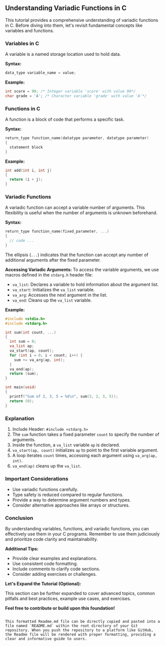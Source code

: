 ## Understanding Variadic Functions in C

This tutorial provides a comprehensive understanding of variadic functions in C. Before diving into them, let's revisit fundamental concepts like variables and functions.

### Variables in C
A variable is a named storage location used to hold data.

**Syntax:**
```c
data_type variable_name = value;
```

**Example:**
```c
int score = 90; /* Integer variable 'score' with value 90*/
char grade = 'A'; /* Character variable 'grade' with value 'A'*/
```

### Functions in C
A function is a block of code that performs a specific task.

**Syntax:**
```c
return_type function_name(datatype parameter, datatype parameter)
{
  statement block
}
```

**Example:**
```c
int add(int i, int j)
{
  return (i + j);
}
```

### Variadic Functions
A variadic function can accept a variable number of arguments. This flexibility is useful when the number of arguments is unknown beforehand.

**Syntax:**
```c
return_type function_name(fixed_parameter, ...)
{
  // code ...
}
```

The ellipsis (`...`) indicates that the function can accept any number of additional arguments after the fixed parameter.

**Accessing Variadic Arguments:**
To access the variable arguments, we use macros defined in the `stdarg.h` header file:

* `va_list`: Declares a variable to hold information about the argument list.
* `va_start`: Initializes the `va_list` variable.
* `va_arg`: Accesses the next argument in the list.
* `va_end`: Cleans up the `va_list` variable.

**Example:**
```c
#include <stdio.h>
#include <stdarg.h>

int sum(int count, ...)
{
  int sum = 0;
  va_list ap;
  va_start(ap, count);
  for (int i = 0; i < count; i++) {
    sum += va_arg(ap, int);
  }
  va_end(ap);
  return (sum);
}

int main(void)
{
  printf("Sum of 2, 3, 5 = %d\n", sum(3, 2, 3, 5));
  return (0);
}
```

### Explanation
1. Include Header: `#include <stdarg.h>`
2. The `sum` function takes a fixed parameter `count` to specify the number of arguments.
2. Inside the function, a `va_list` variable `ap` is declared.
3. `va_start(ap, count)` initializes `ap` to point to the first variable argument.
4. A loop iterates `count` times, accessing each argument using `va_arg(ap, int)`.
5. `va_end(ap)` cleans up the `va_list`.

### Important Considerations
* Use variadic functions carefully.
* Type safety is reduced compared to regular functions.
* Provide a way to determine argument numbers and types.
* Consider alternative approaches like arrays or structures.

### Conclusion
By understanding variables, functions, and variadic functions, you can effectively use them in your C programs. Remember to use them judiciously and prioritize code clarity and maintainability.

**Additional Tips:**
* Provide clear examples and explanations.
* Use consistent code formatting.
* Include comments to clarify code sections.
* Consider adding exercises or challenges.

**Let's Expand the Tutorial (Optional):**

This section can be further expanded to cover advanced topics, common pitfalls and best practices, example use cases, and exercises. 

**Feel free to contribute or build upon this foundation!**
```

This formatted Readme.md file can be directly copied and pasted into a file named `README.md` within the root directory of your Git repository. When you push the repository to a platform like GitHub, the Readme file will be rendered with proper formatting, providing a clear and informative guide to users.